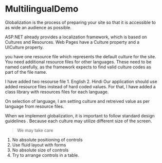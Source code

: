 # MultilingualDemo
Globalization is the process of preparing your site so that it is accessible to as wide an audience as possible.

ASP.NET already provides a localization framework, which is based on Cultures and Resources. Web Pages have a Culture property and a UICulture property. 

you have one resource file which represents the default culture for the site. You need additional resource files for other languages. These need to be named carefully, as the framework expects to find valid culture codes as part of the file name.

I have added two resourse file 1. English 2. Hindi 
Our application should use added resource files instead of hard coded values. For that, I have added a class library with resources files for each language. 

On selection of language, I am setting culture and retreived value as per language from resource files.

When we implement globalization, it is important to follow standard design guidelines . Because each culture may utilize different size of the screen.

> We may take care 
1. No absolute positioning of controls
2. Use fluid layout with forms
3. No absolute size of controls
4. Try to arrange controls in a table.
